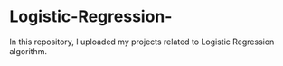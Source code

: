 # Logistic-Regression-
In this repository, I uploaded my projects related to Logistic Regression algorithm.
